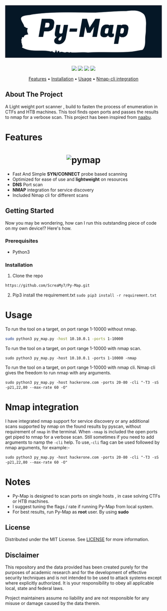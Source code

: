 <h1 align="center">
  <img src="/logo.png" alt="pymap" width="800px">
  <br>
</h1>
<p align="center">
<a href="https://opensource.org/licenses/MIT"><img src="https://img.shields.io/badge/license-MIT-_red.svg"></a>
<a href="https://github.com/ScreaMy7/Py-Map/issues"><img src="https://img.shields.io/badge/contributions-welcome-brightgreen.svg?style=flat"></a>
<a href="https://twitter.com/ScreamZoro"><img src="https://img.shields.io/twitter/follow/ScreamZoro?label=Follow"></a>
<a href="https://discord.gg/bugbounty"><img src="https://img.shields.io/discord/695645237418131507.svg?logo=discord"></a>
</p>
<p align="center">
  <a href="#features">Features</a> •
  <a href="#installation">Installation</a> •
  <a href="#usage">Usage</a> •
  <a href="#Nmap+integration">Nmap-cli integration</a> 
</p>

## About The Project

A Light weight port scanner , build to fasten the process of enumeration in CTFs and HTB machines. This tool finds open ports and passes the results to nmap for a verbose scan. This project has been inspired from [naabu](https://github.com/projectdiscovery/naabu).

# Features

<h1 align="center">
  <img src="https://user-images.githubusercontent.com/70141504/180610466-0a51e477-a34f-42f6-81cb-e2ed0375d14f.png" alt="pymap" width="700px">
  <br>
</h1>

 - Fast And Simple **SYN/CONNECT** probe based scanning
 - Optimized for ease of use and **lightweight** on resources
 - **DNS** Port scan
 - **NMAP** integration for service discovery
 - Included Nmap cli for different scans

## Getting Started

Now you may be wondering, how can I run this outstanding piece of code on my own device!?
Here's how.

### Prerequisites
* Python3

### Installation

1. Clone the repo

```sh
https://github.com/ScreaMy7/Py-Map.git
```
2. Pip3 install the requirement.txt
``
sudo pip3 install -r requirement.txt
``
# Usage

To run the tool on a target, on port range 1-10000 without nmap.
```sh
sudo python3 py_map.py -host 10.10.0.1 -ports 1-10000 
```

To run the tool on a target, on port range 1-10000 with nmap scan.
```
sudo python3 py_map.py -host 10.10.0.1 -ports 1-10000 -nmap
```
To run the tool on a target, on port range 1-10000 with nmap cli. Nmap cli gives the freedom to run nmap with any arguments.
```
sudo python3 py_map.py -host hackerone.com -ports 20-80 -cli "-T3 -sS -p21,22,80 --max-rate 60 -O"
```
# Nmap integration

I have integrated nmap support for service discovery or any additional scans supported by nmap on the found results by pyscan, without requirement of `nmap` in the terminal. When `-nmap` is included the open ports get piped to nmap for a verbose scan. Still sometimes if  you need to add arguments to namp the `-cli` help.
To use,`-cli` flag can be used followed by nmap arguments, for example:-
```
sudo python3 py_map.py -host hackerone.com -ports 20-80 -cli "-T3 -sS -p21,22,80 --max-rate 60 -O"
```
# Notes

- Py-Map is designed to scan ports on single hosts , in case solving CTFs or HTB machines.
- I suggest tuning the flags / rate if running Py-Map from local system.
- For best results, run Py-Map as **root** user. By using **sudo**

## License

Distributed under the MIT License. See [LICENSE](https://github.com/ScreaMy7/Py-Map/blob/main/LICENSE) for more information.

## Disclaimer

This repository and the data provided has been created purely for the purposes of academic research and for the development of effective security techniques and is not intended to be used to attack systems except where explicitly authorized. It is your responsibility to obey all applicable local, state and federal laws. 

Project maintainers assume no liability and are not responsible for any misuse or damage caused by the data therein.
